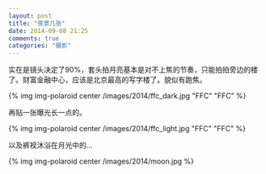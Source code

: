 ```yaml
---
layout: post
title: "夜景几张"
date: 2014-09-08 21:25
comments: true
categories: "摄影"
---
```

  实在是镜头决定了90%，套头拍月亮基本是对不上焦的节奏，只能拍拍旁边的楼了。财富金融中心，应该是北京最高的写字楼了。貌似有跑焦。
  
  {% img img-polaroid center /images/2014/ffc_dark.jpg "FFC" "FFC" %}

<!--more-->

  再贴一张曝光长一点的。

  {% img img-polaroid center /images/2014/ffc_light.jpg "FFC" "FFC" %}

  以及裤衩沐浴在月光中的...

  {% img img-polaroid center /images/2014/moon.jpg %}
